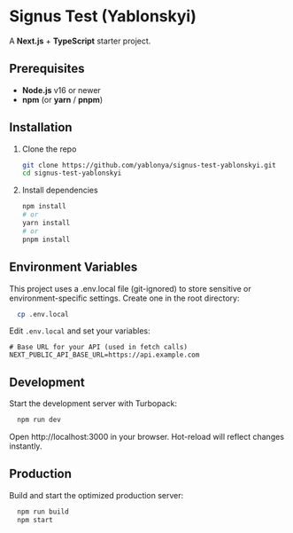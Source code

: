 # Signus Test (Yablonskyi)

A **Next.js** + **TypeScript** starter project.

## Prerequisites

- **Node.js** v16 or newer
- **npm** (or **yarn** / **pnpm**)

## Installation

1. Clone the repo
   ```bash
   git clone https://github.com/yablonya/signus-test-yablonskyi.git
   cd signus-test-yablonskyi
   ```
   
2. Install dependencies
   ```bash
   npm install
   # or
   yarn install
   # or
   pnpm install
   ```

## Environment Variables

This project uses a .env.local file (git-ignored) to store sensitive or environment-specific settings. Create one in the root directory:
```bash
  cp .env.local
```
Edit `.env.local` and set your variables:
```
# Base URL for your API (used in fetch calls)
NEXT_PUBLIC_API_BASE_URL=https://api.example.com
```

## Development

Start the development server with Turbopack:
```bash
  npm run dev
```
Open http://localhost:3000 in your browser. Hot-reload will reflect changes instantly.

## Production

Build and start the optimized production server:
```bash
  npm run build
  npm start
```